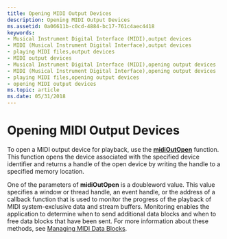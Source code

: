 ```yaml
---
title: Opening MIDI Output Devices
description: Opening MIDI Output Devices
ms.assetid: 0a06611b-c0cd-4884-bc17-761c4aec4418
keywords:
- Musical Instrument Digital Interface (MIDI),output devices
- MIDI (Musical Instrument Digital Interface),output devices
- playing MIDI files,output devices
- MIDI output devices
- Musical Instrument Digital Interface (MIDI),opening output devices
- MIDI (Musical Instrument Digital Interface),opening output devices
- playing MIDI files,opening output devices
- opening MIDI output devices
ms.topic: article
ms.date: 05/31/2018
---
```


# Opening MIDI Output Devices

To open a MIDI output device for playback, use the [**midiOutOpen**](https://msdn.microsoft.com/library/Dd798476(v=VS.85).aspx) function. This function opens the device associated with the specified device identifier and returns a handle of the open device by writing the handle to a specified memory location.

One of the parameters of **midiOutOpen** is a doubleword value. This value specifies a window or thread handle, an event handle, or the address of a callback function that is used to monitor the progress of the playback of MIDI system-exclusive data and stream buffers. Monitoring enables the application to determine when to send additional data blocks and when to free data blocks that have been sent. For more information about these methods, see [Managing MIDI Data Blocks](managing-midi-data-blocks.md).

 

 




